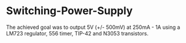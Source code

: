 # Switching-Power-Supply
The achieved goal was to output 5V (+/- 500mV) at 250mA - 1A using a LM723 regulator, 556 timer, TIP-42 and N3053 transistors.
